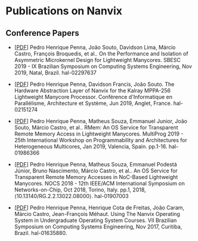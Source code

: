 Publications on Nanvix
=======================

Conference Papers
------------------

- [[PDF](https://hal.archives-ouvertes.fr/hal-02297637)] Pedro Henrique Penna,
João Souto, Davidson Lima, Márcio Castro, François Broquedis, et al.. On the
Performance and Isolation of Asymmetric Microkernel Design for Lightweight
Manycores. SBESC 2019 - IX Brazilian Symposium on Computing Systems
Engineering, Nov 2019, Natal, Brazil. hal-02297637

- [[PDF](https://hal.archives-ouvertes.fr/hal-02151274)] Pedro Henrique
Penna, Davidson Francis, João Souto. The Hardware Abstraction Layer of Nanvix
for the Kalray MPPA-256 Lightweight Manycore Processor. Conférence
d'Informatique en Parallélisme, Architecture et Système, Jun 2019, Anglet,
France. hal-02151274

- [[PDF](https://hal.archives-ouvertes.fr/hal-01986366)] Pedro Henrique
Penna, Matheus Souza, Emmanuel Junior, João Souto, Márcio Castro, et al..
RMem: An OS Service for Transparent Remote Memory Access in Lightweight
Manycores. MultiProg 2019 - 25th International Workshop on Programmability
and Architectures for Heterogeneous Multicores, Jan 2019, Valencia, Spain.
pp.1-16. hal-01986366

- [[PDF](https://hal.archives-ouvertes.fr/hal-01907003)] Pedro Henrique Penna,
Matheus Souza, Emmanuel Podestá Júnior, Bruno Nascimento, Márcio Castro, et
al.. An OS Service for Transparent Remote Memory Accesses in NoC-Based
    Lightweight Manycores. NOCS 2018 - 12th IEEE/ACM International Symposium on
Networks-on-Chip, Oct 2018, Torino, Italy. pp.1, 2018,
⟨10.13140/RG.2.2.13022.08000⟩. hal-01907003

- [[PDF](https://hal.archives-ouvertes.fr/hal-01635880)] Pedro Henrique Penna,
Henrique Cota de Freitas, João Caram, Márcio Castro, Jean-François Méhaut.
Using The Nanvix Operating System in Undergraduate Operating System Courses.
VII Brazilian Symposium on Computing Systems Engineering, Nov 2017, Curitiba,
Brazil. hal-01635880.